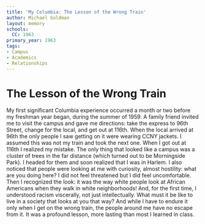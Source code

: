 ```yaml
---
title: 'My Columbia: The Lesson of the Wrong Train'
author: Michael Goldman
layout: memory
schools:
  CC: 1963
primary_year: 1963
tags:
- Campus
- Academics
- Relationships
---
```

# The Lesson of the Wrong Train

My first significant Columbia experience occurred a month or two before my freshman year began, during the summer of 1959.  A family friend invited me to visit the campus and gave me directions:  take the express to 96th Street, change for the local, and get out at 116th.  When the local arrived at 96th the only people I saw getting on it were wearing CCNY jackets.  I assumed this was not my train and took the next one.  When I got out at 116th I realized my mistake.  The only thing that looked like a campus was a cluster of trees in the far distance (which turned out to be Morningside Park).  I headed for them and soon realized that I was in Harlem.  I also noticed that people were looking at me with curiosity, almost hostility:  what are you doing here?  I did not feel threatened but I did feel uncomfortable.  Then I recognized the look:  it was the way white people look at African Americans when they walk in white neighborhoods!  And, for the first time, I understood racism viscerally, not just intellectually.  What must it be like to live in a society that looks at you that way?  And while I have to endure it only when I get on the wrong train, the people around me have no escape from it.  It was a profound lesson, more lasting than most I learned in class.
